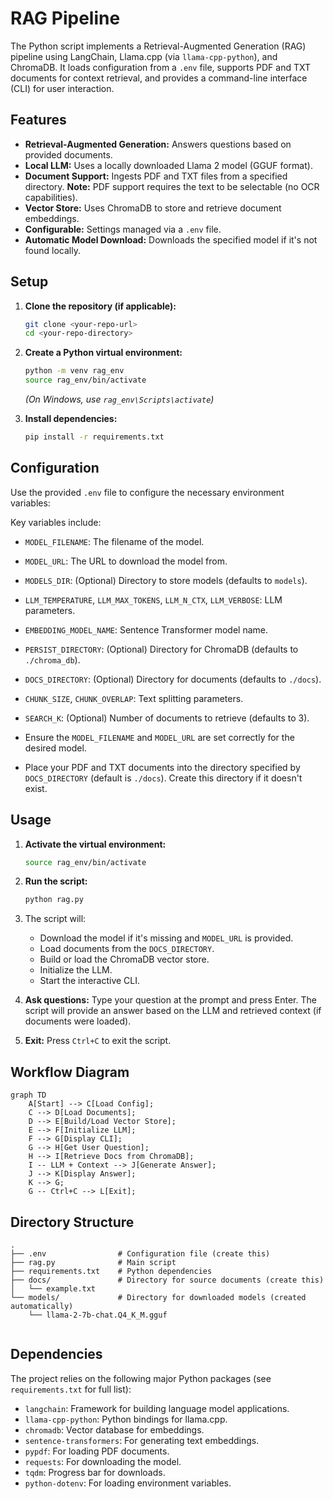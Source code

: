 # RAG Pipeline

The Python script implements a Retrieval-Augmented Generation (RAG) pipeline using LangChain, Llama.cpp (via `llama-cpp-python`), and ChromaDB. It loads configuration from a `.env` file, supports PDF and TXT documents for context retrieval, and provides a command-line interface (CLI) for user interaction.

## Features

*   **Retrieval-Augmented Generation:** Answers questions based on provided documents.
*   **Local LLM:** Uses a locally downloaded Llama 2 model (GGUF format).
*   **Document Support:** Ingests PDF and TXT files from a specified directory. **Note:** PDF support requires the text to be selectable (no OCR capabilities).
*   **Vector Store:** Uses ChromaDB to store and retrieve document embeddings.
*   **Configurable:** Settings managed via a `.env` file.
*   **Automatic Model Download:** Downloads the specified model if it's not found locally.

## Setup

1.  **Clone the repository (if applicable):**
    ```bash
    git clone <your-repo-url>
    cd <your-repo-directory>
    ```

2.  **Create a Python virtual environment:**
    ```bash
    python -m venv rag_env
    source rag_env/bin/activate
    ```
    *(On Windows, use `rag_env\Scripts\activate`)*

3.  **Install dependencies:**
    ```bash
    pip install -r requirements.txt
    ```

## Configuration

Use the provided `.env` file to configure the necessary environment variables:


Key variables include:

*   `MODEL_FILENAME`: The filename of the model.
*   `MODEL_URL`: The URL to download the model from.
*   `MODELS_DIR`: (Optional) Directory to store models (defaults to `models`).
*   `LLM_TEMPERATURE`, `LLM_MAX_TOKENS`, `LLM_N_CTX`, `LLM_VERBOSE`: LLM parameters.
*   `EMBEDDING_MODEL_NAME`: Sentence Transformer model name.
*   `PERSIST_DIRECTORY`: (Optional) Directory for ChromaDB (defaults to `./chroma_db`).
*   `DOCS_DIRECTORY`: (Optional) Directory for documents (defaults to `./docs`).
*   `CHUNK_SIZE`, `CHUNK_OVERLAP`: Text splitting parameters.
*   `SEARCH_K`: (Optional) Number of documents to retrieve (defaults to 3).

*   Ensure the `MODEL_FILENAME` and `MODEL_URL` are set correctly for the desired model.
*   Place your PDF and TXT documents into the directory specified by `DOCS_DIRECTORY` (default is `./docs`). Create this directory if it doesn't exist.

## Usage

1.  **Activate the virtual environment:**
    ```bash
    source rag_env/bin/activate
    ```

2.  **Run the script:**
    ```bash
    python rag.py
    ```

3.  The script will:
    *   Download the model if it's missing and `MODEL_URL` is provided.
    *   Load documents from the `DOCS_DIRECTORY`.
    *   Build or load the ChromaDB vector store.
    *   Initialize the LLM.
    *   Start the interactive CLI.

4.  **Ask questions:** Type your question at the prompt and press Enter. The script will provide an answer based on the LLM and retrieved context (if documents were loaded).

5.  **Exit:** Press `Ctrl+C` to exit the script.

## Workflow Diagram

```mermaid
graph TD
    A[Start] --> C[Load Config];
    C --> D[Load Documents];
    D --> E[Build/Load Vector Store];
    E --> F[Initialize LLM];
    F --> G[Display CLI];
    G --> H[Get User Question];
    H --> I[Retrieve Docs from ChromaDB];
    I -- LLM + Context --> J[Generate Answer];
    J --> K[Display Answer];
    K --> G;
    G -- Ctrl+C --> L[Exit];
```

## Directory Structure

```
.
├── .env                # Configuration file (create this)
├── rag.py              # Main script
├── requirements.txt    # Python dependencies
├── docs/               # Directory for source documents (create this)
│   └── example.txt
└── models/             # Directory for downloaded models (created automatically)
    └── llama-2-7b-chat.Q4_K_M.gguf
 
```

## Dependencies

The project relies on the following major Python packages (see `requirements.txt` for full list):

*   `langchain`: Framework for building language model applications.
*   `llama-cpp-python`: Python bindings for llama.cpp.
*   `chromadb`: Vector database for embeddings.
*   `sentence-transformers`: For generating text embeddings.
*   `pypdf`: For loading PDF documents.
*   `requests`: For downloading the model.
*   `tqdm`: Progress bar for downloads.
*   `python-dotenv`: For loading environment variables.
